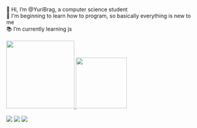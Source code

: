  <div>
 👋 Hi, I’m @YuriBrag, a computer science student <br>
 🌱 I'm beginning to learn how to program, so basically everything is new to me <br>
 📚 I’m currently learning js <br>
 </div>

  <div><br>
  <a href="https://github.com/YuriBrag">
  <img height="180em" src="https://github-readme-stats.vercel.app/api?username=YuriBrag&show_icons=true&theme=gotham&include_all_commits=true&count_private=true"/>
  <img height="135em" src="https://github-readme-stats.vercel.app/api/top-langs/?username=YuriBrag&layout=compact&langs_count=7&theme=gotham"/>
</div>
  
  
  <div><br>    
  <a href="https://instagram.com/yuribragine" target="_blank"><img src="https://img.shields.io/badge/-Instagram-%23E4405F?style=for-the-badge&logo=instagram&logoColor=white" target="_blank"></a>
    <a href="https://twitter.com/yurbrag" target="_blank"><img src="https://img.shields.io/badge/Twitter-1DA1F2?style=for-the-badge&logo=twitter&logoColor=white" target="_blank"></a>
  <a href = "mailto:iubragine@gmail.com"><img src="https://img.shields.io/badge/-Gmail-%23333?style=for-the-badge&logo=gmail&logoColor=white" target="_blank"></a>
  </div>
